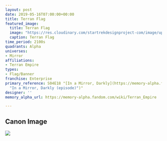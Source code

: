 ```yaml
---
layout: post
date: 2019-05-16T07:00:00+00:00
title: Terran Flag
featured_image:
  title: Terran Flag
  image: "https://res.cloudinary.com/startrekdesignproject-com/image/upload/v1557896241/TerranFlag.png"
  caption: Terran Flag
time_period: 2100s
quadrants: Alpha
universes:
- Mirror
affiliations:
- Terran Empire
types:
- Flag/Banner
franchise: Enterprise
primary_reference: S04E18 "[In a Mirror, Darkly](https://memory-alpha.fandom.com/wiki/In_a_Mirror,_Darkly
  "In a Mirror, Darkly (episode)")"
designer: ''
memory_alpha_url: https://memory-alpha.fandom.com/wiki/Terran_Empire

---
```

## Canon Image

![](https://res.cloudinary.com/startrekdesignproject-com/image/upload/v1557896241/ENT4x19_TerranFlag.jpg)